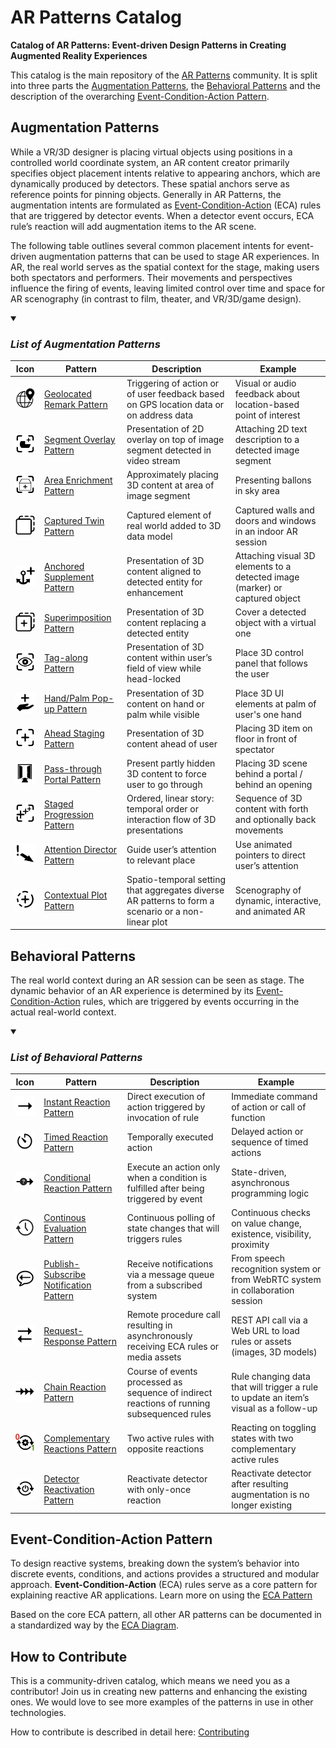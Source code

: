# AR Patterns Catalog

**Catalog of AR Patterns: Event-driven Design Patterns in Creating Augmented Reality Experiences**

This catalog is the main repository of the [AR Patterns](https://github.com/ARpatterns) community. It is split into three parts the [Augmentation Patterns](#behavioral-patterns), the [Behavioral Patterns](#behavioral-patterns) and the description of the overarching [Event-Condition-Action Pattern](#event-condition-action-pattern).

## Augmentation Patterns
While a VR/3D designer is placing virtual objects using positions in a controlled world coordinate system, 
an AR content creator primarily specifies object placement intents relative to appearing anchors, 
which are dynamically produced by detectors. These spatial anchors serve as reference points for pinning objects. 
Generally in AR Patterns, the augmentation intents are formulated as [Event-Condition-Action](eca.md) (ECA) rules that are triggered by detector events. 
When a detector event occurs, ECA rule’s reaction will add augmentation items to the AR scene.

The following table outlines several common placement intents for event-driven augmentation patterns 
that can be used to stage AR experiences. In AR, the real world serves as the spatial context for the stage, 
making users both spectators and performers. Their movements and perspectives influence the firing of events, 
leaving limited control over time and space for AR scenography (in contrast to film, theater, and VR/3D/game design).

<details open>
<summary><h3><i>List of Augmentation Patterns</i></h3></summary>

| Icon | Pattern | Description | Example |
|---|---|---|---|
| <img src="assets/icons/GeoLoc.png" width="60"> | [Geolocated Remark Pattern](augmentation-patterns/geolocated-remark.md)	| Triggering of action or of user feedback based on GPS location data or on address data	| Visual or audio feedback about location-based point of interest | 
| <img src="assets/icons/Segment.png" width="60"> | [Segment Overlay Pattern](augmentation-patterns/segment-overlay.md)	| Presentation of 2D overlay on top of image segment detected in video stream	| Attaching 2D text description to a detected image segment | 
| <img src="assets/icons/Area.png" width="60"> | [Area Enrichment Pattern](augmentation-patterns/area-enrichment.md)	| Approximately placing 3D content at area of image segment| Presenting ballons in sky area | 
| <img src="assets/icons/Twin.png" width="60"> | [Captured Twin Pattern](augmentation-patterns/captured-twin.md)	| Captured element of real world added to 3D data model	| Captured walls and doors and windows in an indoor AR session | 
| <img src="assets/icons/Anchor.png" width="60"> | [Anchored Supplement Pattern](augmentation-patterns/anchored-supplement.md)	| Presentation of 3D content aligned to detected entity for enhancement	| Attaching visual 3D elements to a detected image (marker) or captured object | 
| <img src="assets/icons/Superimpose.png" width="60"> | [Superimposition Pattern](augmentation-patterns/superimposition.md)	| Presentation of 3D content replacing a detected entity	| Cover a detected object with a virtual one | 
| <img src="assets/icons/TagAlong.png" width="60"> | [Tag-along Pattern](augmentation-patterns/tag-along.md)	| Presentation of 3D content within user’s field of view while head-locked	| Place 3D control panel that follows the user | 
| <img src="assets/icons/HandPopup.png" width="60"> | [Hand/Palm Pop-up Pattern](augmentation-patterns/hand-palm-popup.md)	| Presentation of 3D content on hand or palm while visible	| Place 3D UI elements at palm of user's one hand | 
| <img src="assets/icons/Stage.png" width="60"> | [Ahead Staging Pattern](augmentation-patterns/ahead-staging.md)	| Presentation of 3D content ahead of user	| Placing 3D item on floor in front of spectator | 
| <img src="assets/icons/Portal.png" width="60"> | [Pass-through Portal Pattern](augmentation-patterns/pass-through-portal.md)	| Present partly hidden 3D content to force user to go through	| Placing 3D scene behind a portal / behind an opening | 
| <img src="assets/icons/Progression.png" width="60"> | [Staged Progression Pattern](augmentation-patterns/staged-progression.md) | Ordered, linear story: temporal order or interaction flow of 3D presentations	| Sequence of 3D content with forth and optionally back movements | 
| <img src="assets/icons/Attention.png" width="60"> | [Attention Director Pattern](augmentation-patterns/attention-director.md) | Guide user’s attention to relevant place | Use animated pointers to direct user’s attention |
| <img src="assets/icons/Plot.png" width="60"> | [Contextual Plot Pattern](augmentation-patterns/contextual-plot.md) | Spatio-temporal setting that aggregates diverse AR patterns to form a scenario or a non-linear plot | Scenography of dynamic, interactive, and animated AR | 
</details>

## Behavioral Patterns
The real world context during an AR session can be seen as stage. The dynamic behavior of an AR experience is determined by its [Event-Condition-Action](eca/) rules, which are triggered by events occurring in the actual real-world context.

<details open>
<summary><h3><i>List of Behavioral Patterns</i></h3></summary>

| Icon | Pattern | Description | Example |
|---|---|---|---|
| <img src="assets/icons/Instant.png" width="60"> | [Instant Reaction Pattern](behavioral-patterns/instant-reaction.md)	| Direct execution of action triggered by invocation of rule	| Immediate command of action or call of function |
| <img src="assets/icons/Timed.png" width="60"> | [Timed Reaction Pattern](behavioral-patterns/timed-reaction.md)	| Temporally executed action	| Delayed action or sequence of timed actions|
| <img src="assets/icons/Conditional.png" width="60"> | [Conditional Reaction Pattern](behavioral-patterns/conditional-reaction.md)	| Execute an action only when a condition is fulfilled after being triggered by event	| State-driven, asynchronous programming logic|
| <img src="assets/icons/Continous.png" width="60"> | [Continous Evaluation Pattern](behavioral-patterns/continous-evaluation.md)	| Continuous polling of state changes that will triggers rules	|Continuous checks on value change, existence, visibility, proximity |
| <img src="assets/icons/Notification.png" width="60"> | [Publish-Subscribe Notification Pattern](behavioral-patterns/publish-subscribe-notification.md)	| Receive notifications via a message queue from a subscribed system	| From speech recognition system or from WebRTC system in collaboration session |
| <img src="assets/icons/Request.png" width="60"> | [Request-Response Pattern](behavioral-patterns/request-response.md)	| Remote procedure call resulting in asynchronously receiving ECA rules or media assets	| REST API call via a Web URL to load rules or assets (images, 3D models)|
| <img src="assets/icons/Chain.png" width="60"> | [Chain Reaction Pattern](behavioral-patterns/chain-reaction.md)	| Course of events processed as sequence of indirect reactions of running subsequenced rules	| Rule changing data that will trigger a rule to update an item’s visual as a follow-up |
| <img src="assets/icons/Flip.png" width="60"> | [Complementary Reactions Pattern](behavioral-patterns/complementary-reactions.md)	| Two active rules with opposite reactions	|Reacting on toggling states with two complementary active rules|
| <img src="assets/icons/Reactivate.png" width="60"> | [Detector Reactivation Pattern](behavioral-patterns/detector-reactivation.md)	| Reactivate detector with only-once reaction	|Reactivate detector after resulting augmentation is no longer existing |
</details>

## Event-Condition-Action Pattern

To design reactive systems, breaking down the system’s behavior into discrete events, conditions, and actions provides a structured and modular approach.  **Event-Condition-Action** (ECA) rules serve as a core pattern for explaining reactive AR applications. 
Learn more on using the [ECA Pattern](eca/)

Based on the core ECA pattern, all other AR patterns can be documented in a standardized way by the [ECA Diagram](https://github.com/ARpatterns/diagram).

## How to Contribute
This is a community-driven catalog, which means we need you as a contributor! Join us in creating new patterns and enhancing the existing ones.
We would love to see more examples of the patterns in use in other technologies.

How to contribute is described in detail here: [Contributing](CONTRIBUTING.md)
